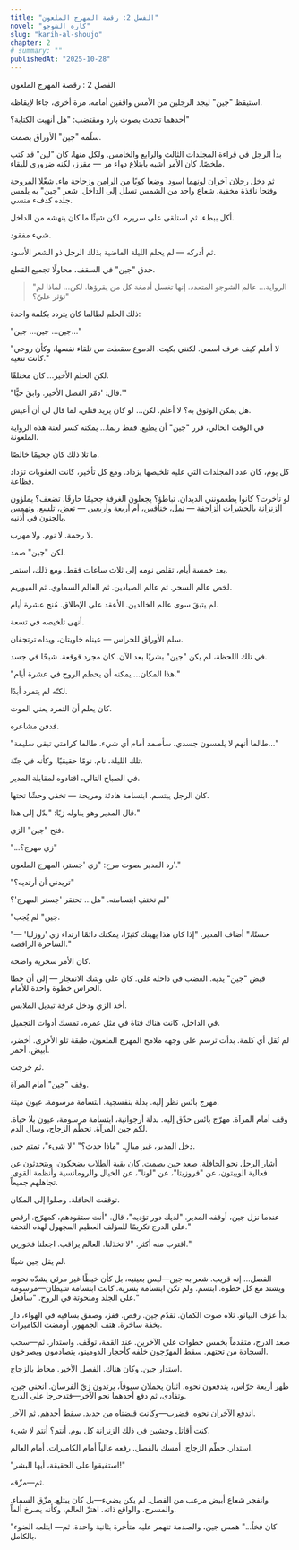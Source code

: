 ```yaml
---
title: "الفصل 2: رقصة المهرج الملعون"
novel: "كاره الشوجو"
slug: "karih-al-shoujo"
chapter: 2
# summary: ""   
publishedAt: "2025-10-28"
---
```

الفصل 2 : رقصة المهرج الملعون

استيقظ "جين" ليجد الرجلين من الأمس واقفين أمامه.
مرة أخرى، جاءا لإيقاظه.

أحدهما تحدث بصوت بارد ومقتضب:
"هل أنهيت الكتابة؟"

سلّمه "جين" الأوراق بصمت.

بدأ الرجل في قراءة المجلدات الثالث والرابع والخامس. ولكل منها، كان "لين" قد كتب ملخصًا.
كان الأمر أشبه بابتلاع دواء مر — مقزز، لكنه ضروري للبقاء.

ثم دخل رجلان آخران لونهما اسود.
وضعا كوبًا من الرامن وزجاجة ماء. شغّلا المروحة وفتحا نافذة مخفية.
شعاع واحد من الشمس تسلل إلى الداخل. شعر "جين" به يلمس جلده كدفء منسي.

أكل ببطء، ثم استلقى على سريره. لكن شيئًا ما كان ينهشه من الداخل.

شيء مفقود.

ثم أدركه — لم يحلم الليلة الماضية بذلك الرجل ذو الشعر الأسود.

حدق "جين" في السقف، محاولًا تجميع القطع.

> "الرواية… عالم الشوجو المتعدد. إنها تغسل أدمغة كل من يقرؤها.
لكن… لماذا لم تؤثر عليّ؟"



ذلك الحلم لطالما كان يتردد بكلمة واحدة:

"جين... جين... جين..."

 "لا أعلم كيف عرف اسمي. لكنني بكيت.
الدموع سقطت من تلقاء نفسها، وكأن روحي كانت تنعيه."



لكن الحلم الأخير… كان مختلفًا.

 "قال: 'دمّر الفصل الأخير. وابقَ حيًّا.'"



هل يمكن الوثوق به؟
لا أعلم.
لكن… لو كان يريد قتلي، لما قال لي أن أعيش.

في الوقت الحالي، قرر "جين" أن يطيع.
فقط ربما… يمكنه كسر لعنة هذه الرواية الملعونة.


ما تلا ذلك كان جحيمًا خالصًا.

كل يوم، كان عدد المجلدات التي عليه تلخيصها يزداد.
ومع كل تأخير، كانت العقوبات تزداد فظاعة.

لو تأخرت؟  كانوا يطعمونني الديدان.
تباطؤ؟ يجعلون الغرفة جحيمًا حارقًا.
تضعف؟ يملؤون الزنزانة بالحشرات الزاحفة — نمل، خنافس، أم أربعة وأربعين — تعض، تلسع، وتهمس بالجنون في أذنيه.

لا رحمة.
لا نوم.
ولا مهرب.

لكن "جين" صمد.



بعد خمسة أيام، تقلص نومه إلى ثلاث ساعات فقط.
ومع ذلك، استمر.

لخص عالم السحر.
ثم عالم الصيادين.
ثم العالم السماوي.
ثم الميوريم.

لم يتبقَ سوى عالم الخالدين. الأعقد على الإطلاق. مُنح عشرة أيام.

أنهى تلخيصه في تسعة.

سلم الأوراق للحراس — عيناه خاويتان، ويداه ترتجفان.

في تلك اللحظة، لم يكن "جين" بشريًا بعد الآن.
كان مجرد قوقعة. شبحًا في جسد.

 "هذا المكان... يمكنه أن يحطم الروح في عشرة أيام."



لكنّه لم يتمرد أبدًا.

كان يعلم أن التمرد يعني الموت.

فدفن مشاعره.

 "طالما أنهم لا يلمسون جسدي،
سأصمد أمام أي شيء.
طالما كرامتي تبقى سليمة..."



تلك الليلة، نام.
نومًا حقيقيًا.
وكأنه في جنّة.

في الصباح التالي، اقتادوه لمقابلة المدير.

كان الرجل يبتسم. ابتسامة هادئة ومريحة — تخفي وحشًا تحتها.

قال المدير وهو يناوله زيًا:
"بدّل إلى هذا."

فتح "جين" الزي.

"...زي مهرج؟"

رد المدير بصوت مرح:
"زي 'جستر، المهرج الملعون'."

"تريدني أن أرتديه؟"

لم تختفِ ابتسامته.
"هل... تحتقر 'جستر المهرج'؟"

"جين" لم يُجب.

"حسنًا،" أضاف المدير. "إذا كان هذا يهينك كثيرًا، يمكنك دائمًا ارتداء زي 'روزليا' — الساحرة الراقصة."

كان الأمر سخرية واضحة.

قبض "جين" يديه. الغضب في داخله غلى.
كان على وشك الانفجار — إلى أن خطا الحراس خطوة واحدة للأمام.

أخذ الزي ودخل غرفة تبديل الملابس.

في الداخل، كانت هناك فتاة في مثل عمره، تمسك أدوات التجميل.

لم تُقل أي كلمة.
بدأت ترسم على وجهه ملامح المهرج الملعون، طبقة تلو الأخرى.
أخضر، أبيض، أحمر.

ثم خرجت.

وقف "جين" أمام المرآة.

مهرج بائس نظر إليه.
بدلة بنفسجية. ابتسامة مرسومة. عيون ميتة.

وقف أمام المرآة.
مهرّج بائس حدّق إليه. بدلة أرجوانية، ابتسامة مرسومة، عيون بلا حياة.
لكم جين المرآة.
تحطّم الزجاج، وسال الدم.

دخل المدير، غير مبالٍ.
"ماذا حدث؟"
"لا شيء"، تمتم جين.

أشار الرجل نحو الحافلة.
صعد جين بصمت.
كان بقية الطلاب يضحكون، ويتحدثون عن فعالية الويبتون، عن "فروزيتا"، عن "لونا"، عن الخيال والرومانسية وأنظمة القوى.
تجاهلهم جميعاً.

توقفت الحافلة.
وصلوا إلى المكان.

عندما نزل جين، أوقفه المدير.
"لديك دور تؤديه"، قال. "أنت ستقودهم، كمهرّج.
ارقص على الدرج تكريمًا للمؤلف العظيم المجهول لهذه التحفة."

اقترب منه أكثر.
"لا تخذلنا. العالم يراقب.
اجعلنا فخورين."

لم يقل جين شيئًا.

 الفصل... إنه قريب. شعر به جين—ليس بعينيه، بل كأن خيطًا غير مرئي يشدّه نحوه، ويشتد مع كل خطوة.
ابتسم.
ولم تكن ابتسامة بشرية.
كانت ابتسامة شيطان—مرسومة على الجلد ومنحوتة في الروح.
"سأفعل."



بدأ عزف البيانو. تلاه صوت الكمان.
تقدّم جين.
رقص. قفز، وصفق بساقيه في الهواء، دار بخفة ساخرة.
هتف الجمهور. أومضت الكاميرات.

صعد الدرج، متقدماً بخمس خطوات على الآخرين.
عند القمة، توقّف. واستدار.
ثم—سحب السجادة من تحتهم.
سقط المهرّجون خلفه كأحجار الدومينو، يتصادمون ويصرخون.

استدار جين.
وكان هناك.
الفصل الأخير.
محاط بالزجاج.

ظهر أربعة حرّاس، يندفعون نحوه.
اثنان يحملان سيوفاً، يرتدون زيّ الفرسان.
انحنى جين، وتفادى، ثم دفع أحدهما نحو الآخر—فتدحرجا على الدرج.

اندفع الآخران نحوه.
فضرب—وكانت قبضتاه من حديد.
سقط أحدهم. ثم الآخر.

 كنت أقاتل وحشين في ذلك الزنزانة كل يوم.
أنتم؟ أنتم لا شيء.



استدار.
حطّم الزجاج.
أمسك بالفصل.
رفعه عالياً أمام الكاميرات. أمام العالم.

 "استفيقوا على الحقيقة، أيها البشر!"



ثم—مزّقه.

 وانفجر شعاع أبيض مرعب من الفصل.
لم يكن يضيء—بل كان يبتلع.
مزّق السماء. والمسرح. والواقع ذاته.
اهتزّ العالم، وكأنه يصرخ ألماً.



"كان فخاً..." همس جين، والصدمة تنهمر عليه متأخرة بثانية واحدة.
ثم—
ابتلعه الضوء بالكامل.






